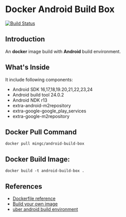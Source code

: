 # Docker Android Build Box


[![Build Status](https://travis-ci.org/mingchen/docker-android-build-box.svg?branch=master)](https://travis-ci.org/mingchen/docker-android-build-box)


## Introduction

An **docker** image build with **Android** build environment.


## What's Inside

It include following components:

* Android SDK 16,17,18,19.20,21,22,23,24
* Android build tool 24.0.2
* Android NDK r13
* extra-android-m2repository
* extra-google-google\_play\_services
* extra-google-m2repository


## Docker Pull Command

    docker pull mingc/android-build-box


## Docker Build Image:

    docker build -t android-build-box .


## References

* [Dockerfile reference](https://docs.docker.com/engine/reference/builder/)
* [Build your own image](https://docs.docker.com/engine/getstarted/step_four/)
* [uber android build environment](https://hub.docker.com/r/uber/android-build-environment/)

